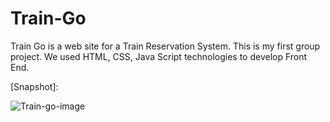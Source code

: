 # Train-Go
Train Go is a web site for a Train Reservation System. This is my first group project. We used HTML, CSS, Java Script technologies to develop Front End.

[Snapshot]:




![Train-go-image](https://github.com/avishkaniroshana/Train-Go/assets/113366097/cf10aa05-cdeb-46b6-b58a-85cc6a2277bc)
